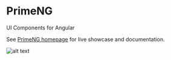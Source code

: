 # PrimeNG
UI Components for Angular

See [PrimeNG homepage](http://www.primefaces.org/primeng) for live showcase and documentation.

![alt text](http://www.primefaces.org/primeng/showcase/resources/images/primeng-sidebar.svg "PrimeNG")
